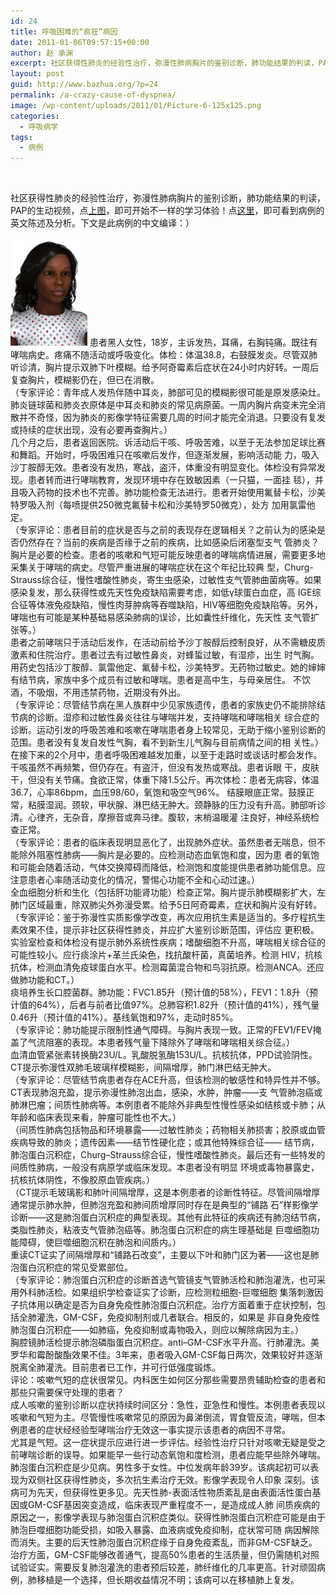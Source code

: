 ```yaml
---
id: 24
title: 呼吸困难的“疯狂”病因
date: 2011-01-06T09:57:15+00:00
author: 赵 承渊
excerpt: 社区获得性肺炎的经验性治疗，弥漫性肺病胸片的鉴别诊断，肺功能结果的判读，PAP的生动视频，在这里，实时体验临床大夫的诊疗思路，开始不一样的学习体验！
layout: post
guid: http://www.bazhua.org/?p=24
permalink: /a-crazy-cause-of-dyspnea/
image: /wp-content/uploads/2011/01/Picture-6-125x125.png
categories:
  - 呼吸病学
tags:
  - 病例
---
```

<a href="http://www.nejm.org/doi/full/10.1056/NEJMimc1008281" target="_self"><img src="http://1823.img.pp.sohu.com.cn/images/blog/2010/12/21/11/29/e11074821_12dbe8c55aeg213.jpg" border="0" alt="" /></a>

社区获得性肺炎的经验性治疗，弥漫性肺病胸片的鉴别诊断，肺功能结果的判读，PAP的生动视频，点<a href="http://www.nejm.org/doi/full/10.1056/NEJMimc1008281" target="_self">上图</a>，即可开始不一样的学习体验！点<a href="http://www.nejm.org/doi/full/10.1056/NEJMcps0901689" target="_self">这里</a>，即可看到病例的英文陈述及分析。下文是此病例的中文编译：）

<div>
  <a href="http://www.nejm.org/doi/full/10.1056/NEJMimc1008281" target="_blank"><img class="alignleft size-full wp-image-25" src="/wp-content/uploads/2011/01/Picture-3.png" alt="" width="123" height="173" /></a> 患者黑人女性，18岁，主诉发热，耳痛，右胸钝痛。既往有哮喘病史。疼痛不随活动或呼吸变化。体检：体温38.8，右鼓膜发炎。尽管双肺听诊清，胸片提示双肺下叶模糊。给予阿奇霉素后症状在24小时内好转。一周后复查胸片，模糊影仍在，但已在消散。
</div>

<div>
  （专家评论：青年成人发热伴随中耳炎，肺部可见的模糊影很可能是原发感染灶。肺炎链球菌和肺炎衣原体是中耳炎和肺炎的常见病原菌。一周内胸片病变未完全消散并不奇怪，因为肺炎的影像学特征需要几周的时间才能完全消退。只要没有复发或持续的症状出现，没有必要再查胸片。）
</div>

<div>
  几个月之后，患者返回医院。诉活动后干咳、呼吸苦难，以至于无法参加足球比赛和舞蹈。开始时，呼吸困难只在咳嗽后发作，但逐渐发展，影响活动能 力，吸入沙丁胺醇无效。患者没有发热，寒战，盗汗，体重没有明显变化。体检没有异常发现。患者转而进行哮喘教育，发现环境中存在致敏因素（一只猫，一面挂 毯），并且吸入药物的技术也不完善。肺功能检查无法进行。患者开始使用氟替卡松，沙美特罗吸入剂（每喷提供250微克氟替卡松和沙美特罗50微克），处方 加用氯雷他定。
</div>

<div>
  （专家评论：患者目前的症状是否与之前的表现存在逻辑相关？之前认为的感染是否仍然存在？当前的疾病是否缘于之前的疾病，比如感染后闭塞型支气 管肺炎？胸片是必要的检查。患者的咳嗽和气短可能反映患者的哮喘病情进展，需要更多地采集关于哮喘的病史。尽管严重进展的哮喘症状在这个年纪比较典 型，Churg- Strauss综合征，慢性嗜酸性肺炎，寄生虫感染，过敏性支气管肺曲菌病等。如果感染复发，那么获得性或先天性免疫缺陷需要考虑，如低γ球蛋白血症，高 IGE综合征等体液免疫缺陷，慢性肉芽肿病等吞噬缺陷，HIV等细胞免疫缺陷等。另外，哮喘也有可能是某种基础易感染肺病的误诊，比如囊性纤维化，先天性 支气管扩张等。）
</div>

<div>
  患者之前哮喘只于活动后发作，在活动前给予沙丁胺醇后控制良好，从不需糖皮质激素和住院治疗。患者过去有过敏性鼻炎，对蜂蜇过敏，有湿疹，出生 时气胸。用药史包括沙丁胺醇、氯雷他定、氟替卡松，沙美特罗。无药物过敏史。她的婶婶有结节病，家族中多个成员有过敏和哮喘。患者是高中生，与母亲居住。 不饮酒，不吸烟，不用违禁药物，近期没有外出。
</div>

<div>
  （专家评论：尽管结节病在黑人族群中少见家族遗传，患者的家族史仍不能排除结节病的诊断。湿疹和过敏性鼻炎往往与哮喘并发，支持哮喘和哮喘相关 综合症的诊断。运动引发的呼吸苦难和咳嗽在哮喘患者身上较常见，无助于缩小鉴别诊断的范围。患者没有复发自发性气胸，看不到新生儿气胸与目前病情之间的相 关性。）
</div>

<div>
  在接下来的2个月中，患者呼吸困难越发加重，以至于走路时或谈话时都会发作。干咳虽然不再频繁，但仍存在。有盗汗，但没有发热或寒战。患者诉眼 干，皮肤干，但没有关节痛。食欲正常，体重下降1.5公斤。再次体检：患者无病容，体温36.7，心率86bpm，血压98/60，氧饱和吸空气96%。 结膜眼底正常。鼓膜正常，粘膜湿润。颈软，甲状腺、淋巴结无肿大。颈静脉的压力没有升高。肺部听诊清。心律齐，无杂音，摩擦音或奔马律。腹软，末梢温暖灌 注良好，神经系统检查正常。
</div>

<div>
  （专家评论：患者的临床表现明显恶化了，出现肺外症状。虽然患者无喘息，但不能除外阻塞性肺病——胸片是必要的。应检测动态血氧饱和度，因为患 者的氧饱和可能会随着活动，气体交换障碍而降低，检测饱和度能提供患者肺功能信息。应注意患者心率随活动变化的情况，警惕心功能不全和心动过速。）
</div>

<div>
  全血细胞分析和生化（包括肝功能肾功能）检查正常。胸片提示肺模糊影扩大，左肺门区域最重，除双肺尖外弥漫受累。给予5日阿奇霉素，症状和胸片没有好转。
</div>

<div>
  （专家评论：鉴于弥漫性实质影像学改变，再次应用抗生素是适当的。多疗程抗生素效果不佳，提示非社区获得性肺炎，并应扩大鉴别诊断范围，评估应 更积极。实验室检查和体检没有提示肺外系统性疾病；嗜酸细胞不升高，哮喘相关综合征的可能性较小。应行痰涂片+革兰氏染色，找抗酸杆菌，真菌培养。检测 HIV，抗核抗体，检测血清免疫球蛋白水平。检测霉菌混合物和鸟羽抗原。检测ANCA。还应做肺功能和CT。）
</div>

<div>
  痰培养生长口腔菌群。肺功能：FVC1.85升（预计值的58%），FEV1：1.8升（预计值的64%），后者与前者比值97%。总肺容积1.82升（预计值的41%），残气量0.46升（预计值的41%）。基线氧饱和97%，走动时85%。
</div>

<div>
  （专家评论：肺功能提示限制性通气障碍。与胸片表现一致。正常的FEV1/FEV掩盖了气流阻塞的表现。本患者残气量下降除外了哮喘和哮喘相关综合征。）
</div>

<div>
  血清血管紧张素转换酶23U/L。乳酸脱氢酶153U/L。抗核抗体，PPD试验阴性。CT提示弥漫性双肺毛玻璃样模糊影，间隔增厚，肺门淋巴结无肿大。
</div>

<div>
  （专家评论：尽管结节病患者存在ACE升高，但该检测的敏感性和特异性并不够。CT表现肺泡充盈，提示弥漫性肺泡出血，感染，水肿，肿瘤——支 气管肺泡癌或肺淋巴瘤；间质性肺病等。本例患者不能除外非典型性慢性感染如结核或卡肺；从年龄和临床表现来看，肿瘤可能性也不大。）
</div>

<div>
  （间质性肺病包括物品和环境暴露——过敏性肺炎；药物相关肺损害；胶原或血管疾病导致的肺炎；遗传因素——结节性硬化症；或其他特殊综合征—— 结节病，肺泡蛋白沉积症，Churg–Strauss综合征，慢性嗜酸性肺炎。最后还有一些特发的间质性肺病，一般没有病原学或临床发现。本患者没有明显 环境或毒物暴露史，抗核抗体阴性，不像胶原血管疾病。）
</div>

<div>
  （CT提示毛玻璃影和肺叶间隔增厚，这是本例患者的诊断性特征。尽管间隔增厚通常提示肺水肿，但肺泡充盈和肺间质增厚同时存在是典型的“铺路 石”样影像学诊断——这是肺泡蛋白沉积症的典型表现。其他有此特征的疾病还有肺泡结节病，类脂性肺炎，粘液支气管肺泡癌等。肺泡蛋白沉积症的病生理基础是 巨噬细胞功能障碍，使巨噬细胞沉积在肺泡和间质内。）
</div>

<div>
  重读CT证实了间隔增厚和“铺路石改变”，主要以下叶和肺门区为著——这也是肺泡蛋白沉积症的常见受累部位。
</div>

<div>
  （专家评论：肺泡蛋白沉积症的诊断首选气管镜支气管肺活检和肺泡灌洗，也可采用外科肺活检。如果组织学检查证实了诊断，应检测粒细胞-巨噬细胞 集落刺激因子抗体用以确定是否为自身免疫性肺泡蛋白沉积症。治疗方面着重于症状控制，包括全肺灌洗，GM-CSF，免疫抑制剂或几者联合。相反的，如果是 非自身免疫性肺泡蛋白沉积症——如肺癌，免疫抑制或毒物吸入，则应以解除病因为主。）
</div>

<div>
  胸腔镜肺活检提示肺泡磷脂蛋白沉积症。anti–GM-CSF水平升高。行肺灌洗。美罗华和霉酚酸酯效果不佳。3年来，患者吸入GM-CSF每日两次，效果较好并逐渐脱离全肺灌洗。目前患者已工作，并可行低强度锻炼。
</div>

<div>
  评论：咳嗽气短的症状很常见。内科医生如何区分那些需要昂贵辅助检查的患者和那些只需要保守处理的患者？
</div>

<div>
  成人咳嗽的鉴别诊断以症状持续时间区分：急性，亚急性和慢性。本例患者表现以咳嗽和气短为主。尽管慢性咳嗽常见的原因为鼻涕倒流，胃食管反流，哮喘，但本例患者的症状经经验型哮喘治疗无效这一事实提示该患者的病因不寻常。
</div>

<div>
  尤其是气短。这一症状提示应进行进一步评估。经验性治疗只针对咳嗽无疑是受之前哮喘诊断的误导。如果能早一些行动态氧饱和度检测，患者应能早些除外哮喘。
</div>

<div>
  肺泡蛋白沉积症是少见病。男性多于女性。中位发病年龄39岁。该病起初可以表现为双侧社区获得性肺炎，多次抗生素治疗无效。影像学表现令人印象 深刻。该病可为先天，但获得性更多见。先天性肺-表面活性物质紊乱是由表面活性蛋白基因或GM-CSF基因突变造成，临床表现严重程度不一，是造成成人肺 间质疾病的原因之一，影像学表现与肺泡蛋白沉积症类似。获得性肺泡蛋白沉积症可能是由于肺泡巨噬细胞功能受损，如吸入暴露、血液病或免疫抑制，症状常可随 病因解除而消失。主要的后天性肺泡蛋白沉积症缘于自身免疫紊乱，而非GM-CSF缺乏。
</div>

<div>
  治疗方面，GM-CSF能够改善通气，提高50%患者的生活质量，但仍需随机对照试验证实。需要反复肺泡灌洗的患者预后较差，肺纤维化的几率更高。针对顽固病例，肺移植是一个选择，但长期收益情况不明；该病可以在移植肺上复发。<!--more-->
</div>
